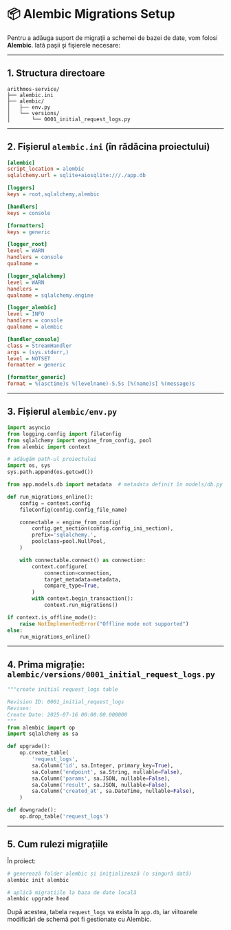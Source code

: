 # 📦 Alembic Migrations Setup

Pentru a adăuga suport de migraţii a schemei de bazei de date, vom folosi **Alembic**. Iată paşii şi fişierele necesare:

---

## 1. Structura directoare

```
arithmos-service/
├── alembic.ini
├── alembic/
│   ├── env.py
│   └── versions/
│       └── 0001_initial_request_logs.py
```

---

## 2. Fișierul `alembic.ini` (în rădăcina proiectului)

```ini
[alembic]
script_location = alembic
sqlalchemy.url = sqlite+aiosqlite:///./app.db

[loggers]
keys = root,sqlalchemy,alembic

[handlers]
keys = console

[formatters]
keys = generic

[logger_root]
level = WARN
handlers = console
qualname =

[logger_sqlalchemy]
level = WARN
handlers =
qualname = sqlalchemy.engine

[logger_alembic]
level = INFO
handlers = console
qualname = alembic

[handler_console]
class = StreamHandler
args = (sys.stderr,)
level = NOTSET
formatter = generic

[formatter_generic]
format = %(asctime)s %(levelname)-5.5s [%(name)s] %(message)s
```

---

## 3. Fișierul `alembic/env.py`

```python
import asyncio
from logging.config import fileConfig
from sqlalchemy import engine_from_config, pool
from alembic import context

# adăugăm path-ul proiectului
import os, sys
sys.path.append(os.getcwd())

from app.models.db import metadata  # metadata definit în models/db.py

def run_migrations_online():
    config = context.config
    fileConfig(config.config_file_name)

    connectable = engine_from_config(
        config.get_section(config.config_ini_section),
        prefix='sqlalchemy.',
        poolclass=pool.NullPool,
    )

    with connectable.connect() as connection:
        context.configure(
            connection=connection,
            target_metadata=metadata,
            compare_type=True,
        )
        with context.begin_transaction():
            context.run_migrations()

if context.is_offline_mode():
    raise NotImplementedError("Offline mode not supported")
else:
    run_migrations_online()
```

---

## 4. Prima migrație: `alembic/versions/0001_initial_request_logs.py`

```python
"""create initial request_logs table

Revision ID: 0001_initial_request_logs
Revises:
Create Date: 2025-07-16 00:00:00.000000
"""
from alembic import op
import sqlalchemy as sa

def upgrade():
    op.create_table(
        'request_logs',
        sa.Column('id', sa.Integer, primary_key=True),
        sa.Column('endpoint', sa.String, nullable=False),
        sa.Column('params', sa.JSON, nullable=False),
        sa.Column('result', sa.JSON, nullable=False),
        sa.Column('created_at', sa.DateTime, nullable=False),
    )

def downgrade():
    op.drop_table('request_logs')
```

---

## 5. Cum rulezi migrațiile

În proiect:

```bash
# generează folder alembic și inițializează (o singură dată)
alembic init alembic

# aplică migrațiile la baza de date locală
alembic upgrade head
```

După acestea, tabela `request_logs` va exista în `app.db`, iar viitoarele modificări de schemă pot fi gestionate cu Alembic.
